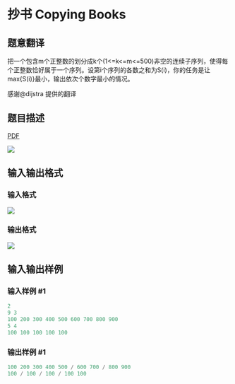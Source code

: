 # 抄书 Copying Books

## 题意翻译

把一个包含m个正整数的划分成k个(1<=k<=m<=500)非空的连续子序列，使得每个正整数恰好属于一个序列。设第i个序列的各数之和为S(i)，你的任务是让max{S(i)}最小，输出依次个数字最小的情况。

感谢@dijstra 提供的翻译

## 题目描述

[problemUrl]: https://uva.onlinejudge.org/index.php?option=com_onlinejudge&Itemid=8&category=9&page=show_problem&problem=655

[PDF](https://uva.onlinejudge.org/external/7/p714.pdf)

![](https://cdn.luogu.com.cn/upload/vjudge_pic/UVA714/c359f9b3cac2fe60ba2bd1ca9213da9d494280a3.png)

## 输入输出格式

### 输入格式

![](https://cdn.luogu.com.cn/upload/vjudge_pic/UVA714/7a9c08bf9ce0cbfd26d9761221344ed7aff3f028.png)

### 输出格式

![](https://cdn.luogu.com.cn/upload/vjudge_pic/UVA714/bf8decf8f4ced99873ccdffcab5925c5946a5c0c.png)

## 输入输出样例

### 输入样例 #1

```cpp
2
9 3
100 200 300 400 500 600 700 800 900
5 4
100 100 100 100 100
```


### 输出样例 #1

```cpp
100 200 300 400 500 / 600 700 / 800 900
100 / 100 / 100 / 100 100
```


